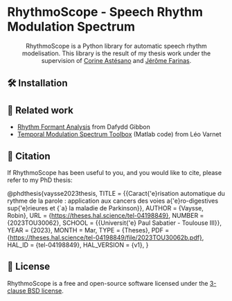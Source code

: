 # RhythmoScope - Speech Rhythm Modulation Spectrum 

<p align="center">
 RhythmoScope is a Python library for automatic speech rhythm modelisation. This library is the result of my thesis work under the supervision of <a href="https://lnpl.univ-tlse2.fr/accueil/membres/corine-astesano-1">Corine Astésano</a> and <a href="https://www.irit.fr/~Jerome.Farinas/">Jérôme Farinas</a>. 
</p>

## 🛠 Installation

## 🔗 Related work

- [Rhythm Formant Analysis](https://github.com/dafyddg/RFA) from Dafydd Gibbon
- [Temporal Modulation Spectrum Toolbox](https://github.com/LeoVarnet/TMST) (Matlab code) from Léo Varnet 

## 💬 Citation

If RhythmoScope has been useful to you, and you would like to cite, please refer to my PhD thesis:

@phdthesis{vaysse2023thesis,
  TITLE = {{Caract{\'e}risation automatique du rythme de la parole : application aux cancers des voies a{\'e}ro-digestives sup{\'e}rieures et {\`a} la maladie de Parkinson}},
  AUTHOR = {Vaysse, Robin},
  URL = {https://theses.hal.science/tel-04198849},
  NUMBER = {2023TOU30062},
  SCHOOL = {{Universit{\'e} Paul Sabatier - Toulouse III}},
  YEAR = {2023},
  MONTH = Mar,
  TYPE = {Theses},
  PDF = {https://theses.hal.science/tel-04198849/file/2023TOU30062b.pdf},
  HAL_ID = {tel-04198849},
  HAL_VERSION = {v1},
}

## 📝 License

RhythmoScope is a free and open-source software licensed under the [3-clause BSD license](https://github.com/VaysseRobin/RhythmoScope/blob/main/LICENSE).
